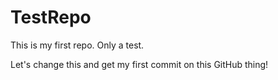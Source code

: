 TestRepo
========

This is my first repo. Only a test.

Let's change this and get my first commit on this GitHub thing!